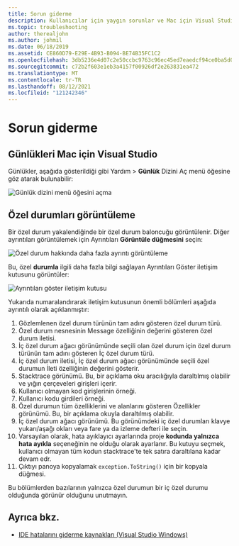 ```yaml
---
title: Sorun giderme
description: Kullanıcılar için yaygın sorunlar ve Mac için Visual Studio.
ms.topic: troubleshooting
author: therealjohn
ms.author: johmil
ms.date: 06/18/2019
ms.assetid: CE860D79-E29E-4B93-B094-BE74B35FC1C2
ms.openlocfilehash: 3db5236e4d07c2e50ccbc9763c96ec45ed7eaedcf94ce0ba5d0ee7f189cd3bf6
ms.sourcegitcommit: c72b2f603e1eb3a4157f00926df2e263831ea472
ms.translationtype: MT
ms.contentlocale: tr-TR
ms.lasthandoff: 08/12/2021
ms.locfileid: "121242346"
---
```

# <a name="troubleshooting"></a>Sorun giderme

## <a name="viewing-logs-in-visual-studio-for-mac"></a>Günlükleri Mac için Visual Studio

Günlükler, aşağıda gösterildiği gibi Yardım > **Günlük** Dizini Aç menü öğesine göz atarak bulunabilir:

![Günlük dizini menü öğesini açma](media/troubleshooting-image1.png)

## <a name="viewing-exceptions"></a>Özel durumları görüntüleme

Bir özel durum yakalendiğinde bir özel durum baloncuğu görüntülenir. Diğer ayrıntıları görüntülemek için Ayrıntıları **Görüntüle düğmesini** seçin:

![Özel durum hakkında daha fazla ayrıntı görüntüleme](media/troubleshooting-image2.png)

Bu, özel **durumla** ilgili daha fazla bilgi sağlayan Ayrıntıları Göster iletişim kutusunu görüntüler:

![Ayrıntıları göster iletişim kutusu](media/troubleshooting-image3.png)

Yukarıda numaralandırarak iletişim kutusunun önemli bölümleri aşağıda ayrıntılı olarak açıklanmıştır:

1. Gözlemlenen özel durum türünün tam adını gösteren özel durum türü.
2. Özel durum nesnesinin Message özelliğinin değerini gösteren özel durum iletisi.
3. İç özel durum ağacı görünümünde seçili olan özel durum için özel durum türünün tam adını gösteren İç özel durum türü.
4. İç özel durum iletisi, İç özel durum ağacı görünümünde seçili özel durumun İleti özelliğinin değerini gösterir.
5. Stacktrace görünümü. Bu, bir açıklama oku aracılığıyla daraltılmış olabilir ve yığın çerçeveleri girişleri içerir.
6. Kullanıcı olmayan kod girişlerinin örneği.
7. Kullanıcı kodu girdileri örneği.
8. Özel durumun tüm özelliklerini ve alanlarını gösteren Özellikler görünümü. Bu, bir açıklama okuyla daraltılmış olabilir.
9. İç özel durum ağacı görünümü. Bu görünümdeki iç özel durumları klavye yukarı/aşağı okları veya fare ya da izleme defteri ile seçin.
10. Varsayılan olarak, hata ayıklayıcı ayarlarında proje **kodunda yalnızca hata ayıkla** seçeneğinin ne olduğu olarak ayarlanır. Bu kutuyu seçmek, kullanıcı olmayan tüm kodun stacktrace'te tek satıra daraltılana kadar devam edr.
11. Çıktıyı panoya kopyalamak `exception.ToString()` için bir kopyala düğmesi.

Bu bölümlerden bazılarının yalnızca özel durumun bir iç özel durumu olduğunda görünür olduğunu unutmayın.

## <a name="see-also"></a>Ayrıca bkz.

- [IDE hatalarını giderme kaynakları (Visual Studio Windows)](/visualstudio/ide/reference/resources-for-troubleshooting-integrated-development-environment-errors)
